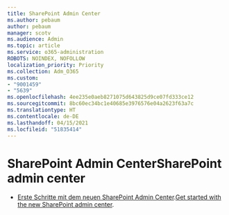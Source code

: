 ```yaml
---
title: SharePoint Admin Center
ms.author: pebaum
author: pebaum
manager: scotv
ms.audience: Admin
ms.topic: article
ms.service: o365-administration
ROBOTS: NOINDEX, NOFOLLOW
localization_priority: Priority
ms.collection: Adm_O365
ms.custom:
- "9001459"
- "5639"
ms.openlocfilehash: 4ee235e0aeb8271075d643825d9ce07fd333ce12
ms.sourcegitcommit: 8bc60ec34bc1e40685e3976576e04a2623f63a7c
ms.translationtype: HT
ms.contentlocale: de-DE
ms.lasthandoff: 04/15/2021
ms.locfileid: "51835414"
---
```

# <a name="sharepoint-admin-center"></a><span data-ttu-id="5be0f-102">SharePoint Admin Center</span><span class="sxs-lookup"><span data-stu-id="5be0f-102">SharePoint admin center</span></span>

- <span data-ttu-id="5be0f-103">[Erste Schritte mit dem neuen SharePoint Admin Center](https://docs.microsoft.com/sharepoint/get-started-new-admin-center).</span><span class="sxs-lookup"><span data-stu-id="5be0f-103">[Get started with the new SharePoint admin center](https://docs.microsoft.com/sharepoint/get-started-new-admin-center).</span></span>
